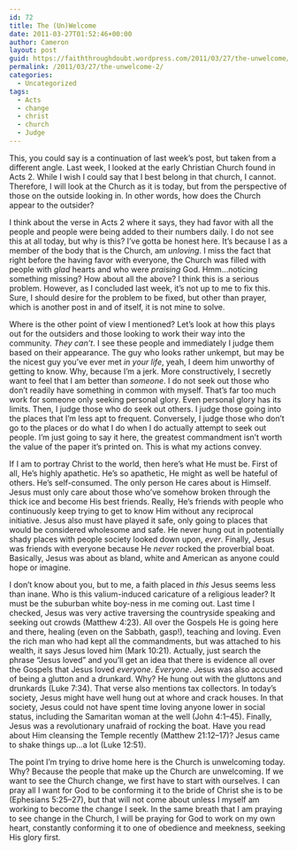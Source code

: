 ```yaml
---
id: 72
title: The (Un)Welcome
date: 2011-03-27T01:52:46+00:00
author: Cameron
layout: post
guid: https://faiththroughdoubt.wordpress.com/2011/03/27/the-unwelcome/
permalink: /2011/03/27/the-unwelcome-2/
categories:
  - Uncategorized
tags:
  - Acts
  - change
  - christ
  - church
  - Judge
---
```

This, you could say is a continuation of last week’s post, but taken from a different angle. Last week, I looked at the early Christian Church found in Acts 2. While I wish I could say that I best belong in that church, I cannot. Therefore, I will look at the Church as it is today, but from the perspective of those on the outside looking in. In other words, how does the Church appear to the outsider?

I think about the verse in Acts 2 where it says, they had favor with all the people and people were being added to their numbers daily. I do not see this at all today, but why is this? I’ve gotta be honest here. It’s because I as a member of the body that is the Church, am _unloving_. I miss the fact that right before the having favor with everyone, the Church was filled with people with _glad_ hearts and who were _praising_ God. Hmm…noticing something missing? How about all the above? I think this is a serious problem. However, as I concluded last week, it’s not up to me to fix this. Sure, I should desire for the problem to be fixed, but other than prayer, which is another post in and of itself, it is not mine to solve.

Where is the other point of view I mentioned? Let’s look at how this plays out for the outsiders and those looking to work their way into the community. _They can’t_. I see these people and immediately I judge them based on their appearance. The guy who looks rather unkempt, but may be the nicest guy you’ve ever met _in your life_, yeah, I deem him unworthy of getting to know. Why, because I’m a jerk. More constructively, I secretly want to feel that I am better than _someone_. I do not seek out those who don’t readily have something in common with myself. That’s far too much work for someone only seeking personal glory. Even personal glory has its limits. Then, I judge those who do seek out others. I judge those going into the places that I’m less apt to frequent. Conversely, I judge those who don’t go to the places or do what I do when I do actually attempt to seek out people. I’m just going to say it here, the greatest commandment isn’t worth the value of the paper it’s printed on. This is what my actions convey.

If I am to portray Christ to the world, then here’s what He must be. First of all, He’s highly apathetic. He’s so apathetic, He might as well be hateful of others. He’s self-consumed. The only person He cares about is Himself. Jesus must only care about those who’ve somehow broken through the thick ice and become His best friends. Really, He’s friends with people who continuously keep trying to get to know Him without any reciprocal initiative. Jesus also must have played it safe, only going to places that would be considered wholesome and safe. He never hung out in potentially shady places with people society looked down upon, _ever_. Finally, Jesus was friends with everyone because He _never_ rocked the proverbial boat. Basically, Jesus was about as bland, white and American as anyone could hope or imagine.

I don’t know about you, but to me, a faith placed in _this_ Jesus seems less than inane. Who is this valium-induced caricature of a religious leader? It must be the suburban white boy-ness in me coming out. Last time I checked, Jesus was very active traversing the countryside speaking and seeking out crowds (Matthew 4:23). All over the Gospels He is going here and there, healing (even on the Sabbath, gasp!), teaching and loving. Even the rich man who had kept all the commandments, but was attached to his wealth, it says Jesus loved him (Mark 10:21). Actually, just search the phrase “Jesus loved” and you’ll get an idea that there is evidence all over the Gospels that Jesus loved _everyone_. _Everyone_. Jesus was also accused of being a glutton and a drunkard. Why? He hung out with the gluttons and drunkards (Luke 7:34). That verse also mentions tax collectors. In today’s society, Jesus might have well hung out at whore and crack houses. In that society, Jesus could not have spent time loving anyone lower in social status, including the Samaritan woman at the well (John 4:1–45). Finally, Jesus was a revolutionary unafraid of rocking the boat. Have you read about Him cleansing the Temple recently (Matthew 21:12–17)? Jesus came to shake things up…a lot (Luke 12:51).

The point I’m trying to drive home here is the Church is unwelcoming today. Why? Because the people that make up the Church are unwelcoming. If we want to see the Church change, we first have to start with ourselves. I can pray all I want for God to be conforming it to the bride of Christ she is to be (Ephesians 5:25–27), but that will not come about unless I myself am working to become the change I seek. In the same breath that I am praying to see change in the Church, I will be praying for God to work on my own heart, constantly conforming it to one of obedience and meekness, seeking His glory first.